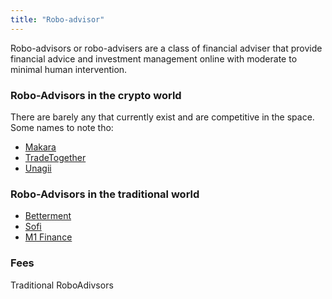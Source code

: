 ```yaml
---
title: "Robo-advisor"
---
```


Robo-advisors or robo-advisers are a class of financial adviser that provide financial advice and investment management online with moderate to minimal human intervention.

### Robo-Advisors in the crypto world
There are barely any that currently exist and are competitive in the space.
Some names to note tho:
+ [Makara](notes/Passive%20Income/Makara.md)
+ [TradeTogether](notes/Passive%20Income/TradeTogether.md)
+ [Unagii](notes/Passive%20Income/Unagii.md)

### Robo-Advisors in the traditional world
+ [Betterment](notes/Passive%20Income/Betterment.md)
+ [Sofi](notes/Passive%20Income/Sofi.md)
+ [M1 Finance](notes/Passive%20Income/M1%20Finance.md)

### Fees
Traditional RoboAdivsors

